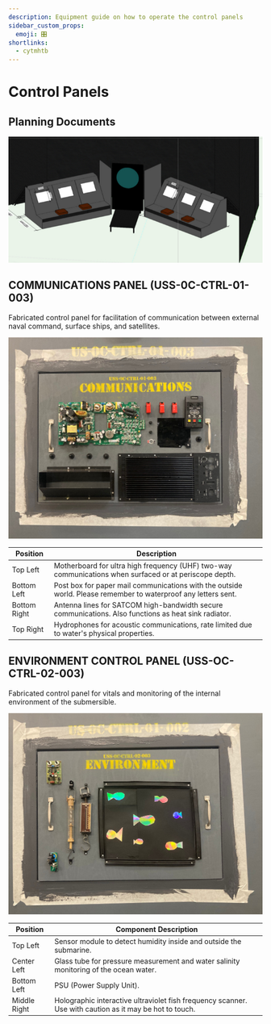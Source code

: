 ```yaml
---
description: Equipment guide on how to operate the control panels
sidebar_custom_props:
  emoji: 🎛️
shortlinks:
  - cytmhtb
---
```


# Control Panels

## Planning Documents

![Computer render of what the panels are meant to look like](./vw-render-joshheng.jpg)

## COMMUNICATIONS PANEL (USS-0C-CTRL-01-003)

Fabricated control panel for facilitation of communication between external naval command, surface ships, and
satellites.

![wooden panel with "communications" spray painted on, with a circuit board screwed in](./communications-dannyturner.jpg)

| Position     | Description                                                                                                    |
| ------------ | -------------------------------------------------------------------------------------------------------------- |
| Top Left     | Motherboard for ultra high frequency (UHF) two-way communications when surfaced or at periscope depth.         |
| Bottom Left  | Post box for paper mail communications with the outside world. Please remember to waterproof any letters sent. |
| Bottom Right | Antenna lines for SATCOM high-bandwidth secure communications. Also functions as heat sink radiator.           |
| Top Right    | Hydrophones for acoustic communications, rate limited due to water's physical properties.                      |

## ENVIRONMENT CONTROL PANEL (USS-OC-CTRL-02-003)

Fabricated control panel for vitals and monitoring of the internal environment of the submersible.

![wooden panel with "environment" spray panted on it with glowing fish](./environment-dannyturner.jpg)

| Position     | Component Description                                                                                   |
| ------------ | ------------------------------------------------------------------------------------------------------- |
| Top Left     | Sensor module to detect humidity inside and outside the submarine.                                      |
| Center Left  | Glass tube for pressure measurement and water salinity monitoring of the ocean water.                   |
| Bottom Left  | PSU (Power Supply Unit).                                                                                |
| Middle Right | Holographic interactive ultraviolet fish frequency scanner. Use with caution as it may be hot to touch. |

